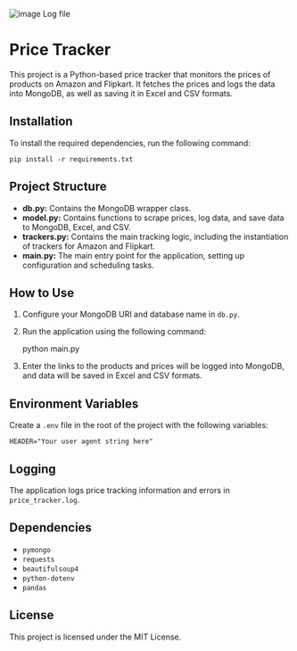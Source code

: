 ![image](https://github.com/user-attachments/assets/9dcbc8e2-5614-44ff-a832-ab62f9110271)
Log file

Price Tracker
=============

This project is a Python-based price tracker that monitors the prices of products on Amazon and Flipkart. It fetches the prices and logs the data into MongoDB, as well as saving it in Excel and CSV formats.

Installation
------------

To install the required dependencies, run the following command:

    pip install -r requirements.txt

Project Structure
-----------------

*   **db.py:** Contains the MongoDB wrapper class.
*   **model.py:** Contains functions to scrape prices, log data, and save data to MongoDB, Excel, and CSV.
*   **trackers.py:** Contains the main tracking logic, including the instantiation of trackers for Amazon and Flipkart.
*   **main.py:** The main entry point for the application, setting up configuration and scheduling tasks.

How to Use
----------

1.  Configure your MongoDB URI and database name in `db.py`.
2.  Run the application using the following command:

    python main.py

3.  Enter the links to the products and prices will be logged into MongoDB, and data will be saved in Excel and CSV formats.

Environment Variables
---------------------

Create a `.env` file in the root of the project with the following variables:

    HEADER="Your user agent string here"

Logging
-------

The application logs price tracking information and errors in `price_tracker.log`.

Dependencies
------------

*   `pymongo`
*   `requests`
*   `beautifulsoup4`
*   `python-dotenv`
*   `pandas`

License
-------

This project is licensed under the MIT License.

